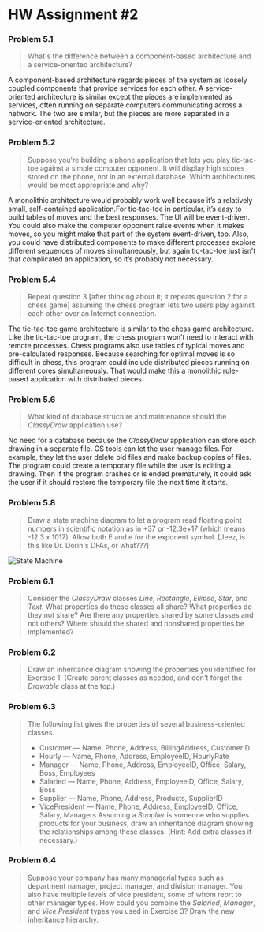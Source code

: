# HW Assignment #2

### Problem 5.1
> What's the difference between a component-based architecture and a service-oriented architecture?

A component-based architecture regards pieces of the system as loosely coupled components that provide services for each other. A service-oriented architecture is similar except the pieces are implemented as services, often running on separate computers communicating across a network. The two are similar, but the pieces are more separated in a service-oriented architecture.

### Problem 5.2
> Suppose you're building a phone application that lets you play tic-tac-toe against a simple computer opponent. It will display high scores stored on the phone, not in an external database. Which architectures would be most appropriate and why?

A monolithic architecture would probably work well because it’s a relatively small, self-contained application.For tic-tac-toe in particular, it’s easy to build tables of moves and the best responses. The UI will be event-driven. You could also make the computer opponent raise events when it makes moves, so you might make that part of the system event-driven, too. Also, you could have distributed components to make different processes explore different sequences of moves simultaneously, but again tic-tac-toe just isn’t that complicated an application, so it’s probably not necessary.


### Problem 5.4
> Repeat question 3 [after thinking about it; it repeats question 2 for a chess game] assuming the chess program lets two users play against each other over an Internet connection.

The tic-tac-toe game architecture is similar to the chess game architecture. Like the tic-tac-toe program, the chess program won’t need to interact with remote processes. Chess programs also use tables of typical moves and pre-calculated responses.
Because searching for optimal moves is so difficult in chess, this program could include distributed pieces running on different cores simultaneously. That would make this a monolithic rule-based application with distributed pieces.

### Problem 5.6
> What kind of database structure and maintenance should the *ClassyDraw* application use?

No need for a database because the *ClassyDraw* application can store each drawing in a separate file. OS tools can let the user manage  files. For example, they let the user delete old  files and make backup copies of files. The program could create a temporary file while the user is editing a drawing. Then if the program crashes or is ended prematurely, it could ask the user if it should restore the temporary file the next time it starts.

### Problem 5.8
> Draw a state machine diagram to let a program read floating point numbers in scientific notation as in +37 or -12.3e+17 (which means -12.3 x 1017). Allow both E and e for the exponent symbol. [Jeez, is this like Dr. Dorin's DFAs, or what???]

![State Machine](images/SM_5_8.png)



### Problem 6.1
> Consider the *ClassyDraw* classes *Line*, *Rectangle*, *Ellipse*, *Star*, and *Text*. What properties do these classes all share? What properties do they not share? Are there any properties shared by some classes and not others? Where should the shared and nonshared properties be implemented?



### Problem 6.2
> Draw an inheritance diagram showing the properties you identified for Exercise 1. (Create parent classes as needed, and don't forget the *Drawable* class at the top.)


### Problem 6.3
> The following list gives the properties of several business-oriented classes.
> - Customer — Name, Phone, Address, BillingAddress, CustomerID
> - Hourly — Name, Phone, Address, EmployeeID, HourlyRate
> - Manager — Name, Phone, Address, EmployeeID, Office, Salary, Boss, Employees
> - Salaried — Name, Phone, Address, EmployeeID, Office, Salary, Boss
> - Supplier — Name, Phone, Address, Products, SupplierID
> - VicePresident — Name, Phone, Address, EmployeeID, Office, Salary, Managers
> Assuming a *Supplier* is someone who supplies products for your business, draw an inheritance diagram showing the relationships among these classes. (Hint: Add extra classes if necessary.)

### Problem 6.4
> Suppose your company has many managerial types such as department namager, project manager, and division manager. You also have multiple levels of vice president, some of whom reprt to other manager types. How could you combine the *Salaried*, *Manager*, and *Vice President* types you used in Exercise 3? Draw the new inheritance hierarchy.
